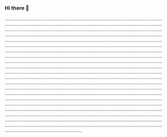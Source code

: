 ### Hi there 👋

.........................................................................................................................................................................................................................................................................................................................................................................................................................................................................................................................................................................................................................................................................................................................................................................................................................................................................................................................................................................................................................................................................................................................................................................................................................................................................................................................................................................................................................................................................................................................................................................................................................................................................................................................................................................................................................................................................................................................................................................................................................................................................................................................................................................................................................................................................................................................................................................................................................................................................................................................................................................................................................................................................................................................................................................